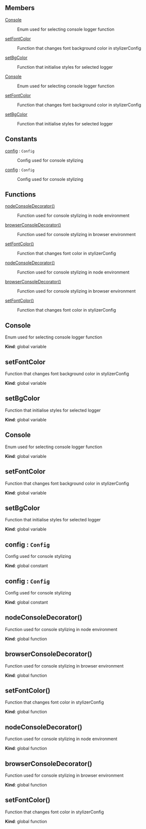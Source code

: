 ## Members

<dl>
<dt><a href="#Console">Console</a></dt>
<dd><p>Enum used for selecting console logger function</p></dd>
<dt><a href="#setFontColor">setFontColor</a></dt>
<dd><p>Function that changes font background color in stylizerConfig</p></dd>
<dt><a href="#setBgColor">setBgColor</a></dt>
<dd><p>Function that initialise styles for selected logger</p></dd>
<dt><a href="#Console">Console</a></dt>
<dd><p>Enum used for selecting console logger function</p></dd>
<dt><a href="#setFontColor">setFontColor</a></dt>
<dd><p>Function that changes font background color in stylizerConfig</p></dd>
<dt><a href="#setBgColor">setBgColor</a></dt>
<dd><p>Function that initialise styles for selected logger</p></dd>
</dl>

## Constants

<dl>
<dt><a href="#config">config</a> : <code>Config</code></dt>
<dd><p>Config used for console stylizing</p></dd>
<dt><a href="#config">config</a> : <code>Config</code></dt>
<dd><p>Config used for console stylizing</p></dd>
</dl>

## Functions

<dl>
<dt><a href="#nodeConsoleDecorator">nodeConsoleDecorator()</a></dt>
<dd><p>Function used for console stylizing in node environment</p></dd>
<dt><a href="#browserConsoleDecorator">browserConsoleDecorator()</a></dt>
<dd><p>Function used for console stylizing in browser environment</p></dd>
<dt><a href="#setFontColor">setFontColor()</a></dt>
<dd><p>Function that changes font color  in stylizerConfig</p></dd>
<dt><a href="#nodeConsoleDecorator">nodeConsoleDecorator()</a></dt>
<dd><p>Function used for console stylizing in node environment</p></dd>
<dt><a href="#browserConsoleDecorator">browserConsoleDecorator()</a></dt>
<dd><p>Function used for console stylizing in browser environment</p></dd>
<dt><a href="#setFontColor">setFontColor()</a></dt>
<dd><p>Function that changes font color  in stylizerConfig</p></dd>
</dl>

<a name="Console"></a>

## Console
<p>Enum used for selecting console logger function</p>

**Kind**: global variable  
<a name="setFontColor"></a>

## setFontColor
<p>Function that changes font background color in stylizerConfig</p>

**Kind**: global variable  
<a name="setBgColor"></a>

## setBgColor
<p>Function that initialise styles for selected logger</p>

**Kind**: global variable  
<a name="Console"></a>

## Console
<p>Enum used for selecting console logger function</p>

**Kind**: global variable  
<a name="setFontColor"></a>

## setFontColor
<p>Function that changes font background color in stylizerConfig</p>

**Kind**: global variable  
<a name="setBgColor"></a>

## setBgColor
<p>Function that initialise styles for selected logger</p>

**Kind**: global variable  
<a name="config"></a>

## config : <code>Config</code>
<p>Config used for console stylizing</p>

**Kind**: global constant  
<a name="config"></a>

## config : <code>Config</code>
<p>Config used for console stylizing</p>

**Kind**: global constant  
<a name="nodeConsoleDecorator"></a>

## nodeConsoleDecorator()
<p>Function used for console stylizing in node environment</p>

**Kind**: global function  
<a name="browserConsoleDecorator"></a>

## browserConsoleDecorator()
<p>Function used for console stylizing in browser environment</p>

**Kind**: global function  
<a name="setFontColor"></a>

## setFontColor()
<p>Function that changes font color  in stylizerConfig</p>

**Kind**: global function  
<a name="nodeConsoleDecorator"></a>

## nodeConsoleDecorator()
<p>Function used for console stylizing in node environment</p>

**Kind**: global function  
<a name="browserConsoleDecorator"></a>

## browserConsoleDecorator()
<p>Function used for console stylizing in browser environment</p>

**Kind**: global function  
<a name="setFontColor"></a>

## setFontColor()
<p>Function that changes font color  in stylizerConfig</p>

**Kind**: global function  
